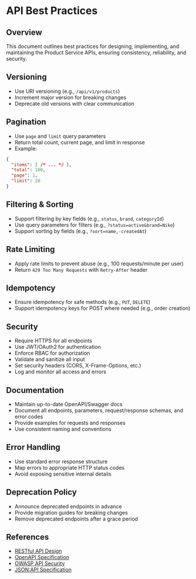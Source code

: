 # API Best Practices

## Overview
This document outlines best practices for designing, implementing, and maintaining the Product Service APIs, ensuring consistency, reliability, and security.

## Versioning
- Use URI versioning (e.g., `/api/v1/products`)
- Increment major version for breaking changes
- Deprecate old versions with clear communication

## Pagination
- Use `page` and `limit` query parameters
- Return total count, current page, and limit in response
- Example:
```json
{
  "items": [ /* ... */ ],
  "total": 100,
  "page": 1,
  "limit": 20
}
```

## Filtering & Sorting
- Support filtering by key fields (e.g., `status`, `brand`, `categoryId`)
- Use query parameters for filters (e.g., `?status=active&brand=Nike`)
- Support sorting by fields (e.g., `?sort=name,-createdAt`)

## Rate Limiting
- Apply rate limits to prevent abuse (e.g., 100 requests/minute per user)
- Return `429 Too Many Requests` with `Retry-After` header

## Idempotency
- Ensure idempotency for safe methods (e.g., `PUT`, `DELETE`)
- Support idempotency keys for POST where needed (e.g., order creation)

## Security
- Require HTTPS for all endpoints
- Use JWT/OAuth2 for authentication
- Enforce RBAC for authorization
- Validate and sanitize all input
- Set security headers (CORS, X-Frame-Options, etc.)
- Log and monitor all access and errors

## Documentation
- Maintain up-to-date OpenAPI/Swagger docs
- Document all endpoints, parameters, request/response schemas, and error codes
- Provide examples for requests and responses
- Use consistent naming and conventions

## Error Handling
- Use standard error response structure
- Map errors to appropriate HTTP status codes
- Avoid exposing sensitive internal details

## Deprecation Policy
- Announce deprecated endpoints in advance
- Provide migration guides for breaking changes
- Remove deprecated endpoints after a grace period

## References
- [RESTful API Design](https://restfulapi.net/)
- [OpenAPI Specification](https://swagger.io/specification/)
- [OWASP API Security](https://owasp.org/www-project-api-security/)
- [JSON:API Specification](https://jsonapi.org/) 